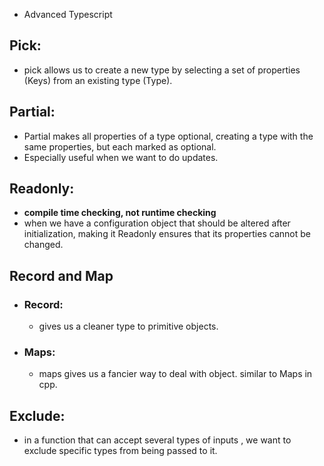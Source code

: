 - Advanced Typescript

## Pick:
 - pick allows us to create a new type by selecting a set of properties (Keys) from an existing type (Type).

## Partial:
 - Partial makes all properties of a type optional, creating a type with the same properties, but each marked as optional.
 - Especially useful when we want to do updates.

## Readonly:
 - **compile time checking, not runtime checking**
 - when we have a configuration object that should be altered after initialization, making it Readonly ensures that its properties cannot be changed.

## Record and Map
 - ### Record:
   - gives us a cleaner type to primitive objects.
 - ### Maps:
   - maps gives us a fancier way to deal with object. similar to Maps in cpp. 

## Exclude:
 - in a function that can accept several types of inputs , we want to exclude specific types from being passed to it.